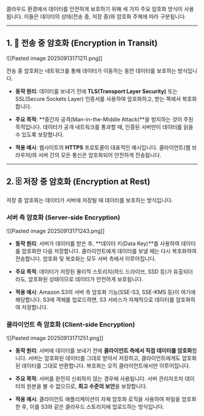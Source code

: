 
클라우드 환경에서 데이터를 안전하게 보호하기 위해 세 가지 주요 암호화 방식이 사용됩니다. 이들은 데이터의 상태(전송 중, 저장 중)와 암호화 주체에 따라 구분됩니다.

---

## 1. 🛫 전송 중 암호화 (Encryption in Transit)

![[Pasted image 20250913171211.png]]

전송 중 암호화는 네트워크를 통해 데이터가 이동하는 동안 데이터를 보호하는 방식입니다.

- **동작 원리**: 데이터를 보내기 전에 **TLS(Transport Layer Security)** 또는 SSL(Secure Sockets Layer) 인증서를 사용하여 암호화하고, 받는 쪽에서 복호화합니다.
    
- **주요 목적**: **중간자 공격(Man-in-the-Middle Attack)**을 방지하는 것이 주된 목적입니다. 데이터가 공개 네트워크를 통과할 때, 인증된 서버만이 데이터를 읽을 수 있도록 보장합니다.
    
- **적용 예시**: 웹사이트의 **HTTPS** 프로토콜이 대표적인 예시입니다. 클라이언트(웹 브라우저)와 서버 간의 모든 통신은 암호화되어 안전하게 전송됩니다.


---

## 2. 🗄️ 저장 중 암호화 (Encryption at Rest)

저장 중 암호화는 데이터가 서버에 저장될 때 데이터를 보호하는 방식입니다.

### 서버 측 암호화 (Server-side Encryption)

![[Pasted image 20250913171243.png]]

- **동작 원리**: 서버가 데이터를 받은 후, **데이터 키(Data Key)**를 사용하여 데이터를 암호화한 다음 저장합니다. 클라이언트에게 데이터를 보낼 때는 다시 복호화하여 전송합니다. 암호화 및 복호화는 모두 서버 측에서 이루어집니다.
    
- **주요 목적**: 데이터가 저장된 물리적 스토리지(하드 드라이브, SSD 등)가 유출되더라도, 암호화된 상태이므로 데이터가 안전하게 보호됩니다.
    
- **적용 예시**: Amazon S3의 서버 측 암호화 기능(SSE-S3, SSE-KMS 등)이 여기에 해당합니다. S3에 객체를 업로드하면, S3 서비스가 자체적으로 데이터를 암호화하여 저장합니다.
    

### 클라이언트 측 암호화 (Client-side Encryption)

![[Pasted image 20250913171251.png]]

- **동작 원리**: 서버에 데이터를 보내기 전에 **클라이언트 측에서 직접 데이터를 암호화**합니다. 서버는 암호화된 데이터를 그대로 받아서 저장하고, 클라이언트에게도 암호화된 데이터를 그대로 반환합니다. 복호화는 오직 클라이언트에서만 이루어집니다.
    
- **주요 목적**: 서버를 완전히 신뢰하지 않는 경우에 사용됩니다. 서버 관리자조차 데이터의 원본을 볼 수 없으므로, **최고 수준의 보안**을 보장합니다.
    
- **적용 예시**: 클라이언트 애플리케이션이 자체 암호화 로직을 사용하여 파일을 암호화한 후, 이를 S3와 같은 클라우드 스토리지에 업로드하는 방식입니다.
